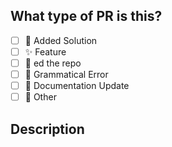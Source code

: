## What type of PR is this?

<!-- Add X to Mark it -->

- [ ] 🚀 Added Solution
- [ ] ✨ Feature
- [ ] 🌟 ed the repo
- [ ] 🐛 Grammatical Error
- [ ] 📝 Documentation Update
- [ ] 🚩 Other

## Description
